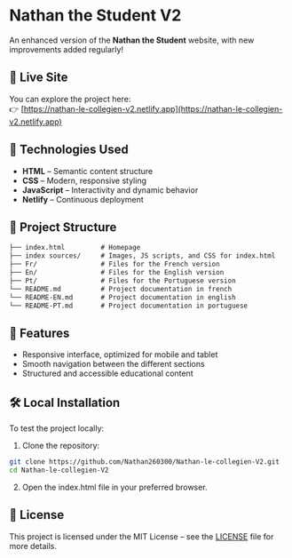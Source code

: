# Nathan the Student V2

An enhanced version of the **Nathan the Student** website, with new improvements added regularly!

## 🚀 Live Site

You can explore the project here:  
👉 [https://nathan-le-collegien-v2.netlify.app](https://nathan-le-collegien-v2.netlify.app)

## 🔧 Technologies Used

- **HTML** – Semantic content structure  
- **CSS** – Modern, responsive styling  
- **JavaScript** – Interactivity and dynamic behavior  
- **Netlify** – Continuous deployment  

## 📁 Project Structure

```markdown
├── index.html         # Homepage
├── index sources/     # Images, JS scripts, and CSS for index.html
├── Fr/                # Files for the French version
├── En/                # Files for the English version
├── Pt/                # Files for the Portuguese version
└── README.md          # Project documentation in french
└── README-EN.md       # Project documentation in english
└── README-PT.md       # Project documentation in portuguese
```

## 🧪 Features
- Responsive interface, optimized for mobile and tablet
- Smooth navigation between the different sections
- Structured and accessible educational content

## 🛠 Local Installation
To test the project locally:

1. Clone the repository:
```bash
git clone https://github.com/Nathan260300/Nathan-le-collegien-V2.git
cd Nathan-le-collegien-V2
```
2. Open the index.html file in your preferred browser.

## 📄 License
This project is licensed under the MIT License – see the [LICENSE](LICENSE) file for more details.
